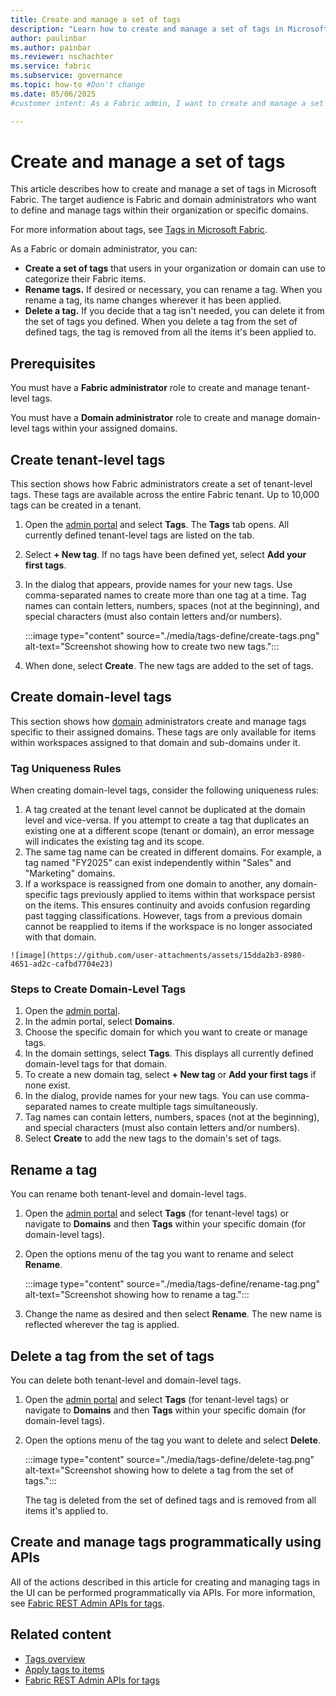 ```yaml
---
title: Create and manage a set of tags
description: "Learn how to create and manage a set of tags in Microsoft Fabric."
author: paulinbar
ms.author: painbar
ms.reviewer: nschachter
ms.service: fabric
ms.subservice: governance
ms.topic: how-to #Don't change
ms.date: 05/06/2025
#customer intent: As a Fabric admin, I want to create and manage a set of tags so that data creators and data consumers can use them to better manage and find data.

---
```


# Create and manage a set of tags

This article describes how to create and manage a set of tags in Microsoft Fabric. The target audience is Fabric and domain administrators who want to define and manage tags within their organization or specific domains.

For more information about tags, see [Tags in Microsoft Fabric](./tags-overview.md).

As a Fabric or domain administrator, you can:

  * **Create a set of tags** that users in your organization or domain can use to categorize their Fabric items.
  * **Rename tags.** If desired or necessary, you can rename a tag. When you rename a tag, its name changes wherever it has been applied.
  * **Delete a tag.** If you decide that a tag isn't needed, you can delete it from the set of tags you defined. When you delete a tag from the set of defined tags, the tag is removed from all the items it's been applied to.

## Prerequisites

You must have a **Fabric administrator** role to create and manage tenant-level tags.

You must have a **Domain administrator** role to create and manage domain-level tags within your assigned domains.

## Create tenant-level tags

This section shows how Fabric administrators create a set of tenant-level tags. These tags are available across the entire Fabric tenant. Up to 10,000 tags can be created in a tenant.

1.  Open the [admin portal](../admin/admin-center.md%23how-to-get-to-the-admin-portal) and select **Tags**.
    The **Tags** tab opens. All currently defined tenant-level tags are listed on the tab.
    
1.  Select **+ New tag**. If no tags have been defined yet, select **Add your first tags**.
   
1.  In the dialog that appears, provide names for your new tags. Use comma-separated names to create more than one tag at a time. Tag names can contain letters, numbers, spaces (not at the beginning), and special characters (must also contain letters and/or numbers).

    :::image type="content" source="./media/tags-define/create-tags.png" alt-text="Screenshot showing how to create two new tags.":::

1.  When done, select **Create**. The new tags are added to the set of tags.


## Create domain-level tags

This section shows how [domain](./domains.md) administrators create and manage tags specific to their assigned domains. These tags are only available for items within workspaces assigned to that domain and sub-domains under it.

### Tag Uniqueness Rules

When creating domain-level tags, consider the following uniqueness rules:

  1. A tag created at the tenant level cannot be duplicated at the domain level and vice-versa. If you attempt to create a tag that duplicates an existing one at a different scope (tenant or domain), an error message will indicates the existing tag and its scope.
  1. The same tag name can be created in different domains. For example, a tag named "FY2025" can exist independently within "Sales" and "Marketing" domains.
  1. If a workspace is reassigned from one domain to another, any domain-specific tags previously applied to items within that workspace persist on the items. This ensures continuity and avoids confusion regarding past tagging classifications. However, tags from a previous domain cannot be reapplied to items if the workspace is no longer associated with that domain.
    
    ![image](https://github.com/user-attachments/assets/15dda2b3-8980-4651-ad2c-cafbd7704e23)


### Steps to Create Domain-Level Tags

1.  Open the [admin portal](../admin/admin-center.md%23how-to-get-to-the-admin-portal).
2.  In the admin portal, select **Domains**.
3.  Choose the specific domain for which you want to create or manage tags.
4.  In the domain settings, select **Tags**. This displays all currently defined domain-level tags for that domain.
5.  To create a new domain tag, select **+ New tag** or **Add your first tags** if none exist.
6.  In the dialog, provide names for your new tags. You can use comma-separated names to create multiple tags simultaneously.
7.  Tag names can contain letters, numbers, spaces (not at the beginning), and special characters (must also contain letters and/or numbers).
8.  Select **Create** to add the new tags to the domain's set of tags.

## Rename a tag

You can rename both tenant-level and domain-level tags.

1.  Open the [admin portal](../admin/admin-center.md%23how-to-get-to-the-admin-portal) and select **Tags** (for tenant-level tags) or navigate to **Domains** and then **Tags** within your specific domain (for domain-level tags).

2.  Open the options menu of the tag you want to rename and select **Rename**.

    :::image type="content" source="./media/tags-define/rename-tag.png" alt-text="Screenshot showing how to rename a tag.":::

3.  Change the name as desired and then select **Rename**. The new name is reflected wherever the tag is applied.


## Delete a tag from the set of tags

You can delete both tenant-level and domain-level tags.

1.  Open the [admin portal](../admin/admin-center.md%23how-to-get-to-the-admin-portal) and select **Tags** (for tenant-level tags) or navigate to **Domains** and then **Tags** within your specific domain (for domain-level tags).

2.  Open the options menu of the tag you want to delete and select **Delete**.

    :::image type="content" source="./media/tags-define/delete-tag.png" alt-text="Screenshot showing how to delete a tag from the set of tags.":::

    The tag is deleted from the set of defined tags and is removed from all items it's applied to.


## Create and manage tags programmatically using APIs

All of the actions described in this article for creating and managing tags in the UI can be performed programmatically via APIs. For more information, see [Fabric REST Admin APIs for tags](/rest/api/fabric/admin/tags).


## Related content

* [Tags overview](tags-overview.md)
* [Apply tags to items](tags-apply.md)
* [Fabric REST Admin APIs for tags](/rest/api/fabric/admin/tags)
